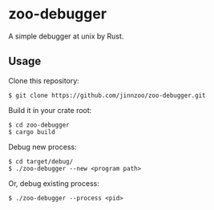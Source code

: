 # zoo-debugger
A simple debugger at unix by Rust.

## Usage
Clone this repository:
```
$ git clone https://github.com/jinnzoo/zoo-debugger.git
```
Build it in your crate root:
```
$ cd zoo-debugger
$ cargo build
```
Debug new process:
```
$ cd target/debug/
$ ./zoo-debugger --new <program path>
```
Or, debug existing process:
```
$ ./zoo-debugger --process <pid>
```
